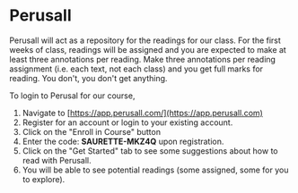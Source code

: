 # Perusall

Perusall will act as a repository for the readings for our class. For the first weeks of class, readings will be assigned and you are expected to make at least three annotations per reading. Make three annotations per reading assignment (i.e. each text, not each class) and you get full marks for reading. You don't, you don't get anything. &#x20;

To login to Perusal for our course,

1. Navigate to [https://app.perusall.com/](https://app.perusall.com)​
2. Register for an account or login to your existing account.
3. Click on the "Enroll in Course" button
4. Enter the code: **SAURETTE-MKZ4Q** upon registration.
5. Click on the "Get Started" tab to see some suggestions about how to read with Perusall.
6. You will be able to see potential readings (some assigned, some for you to explore).
